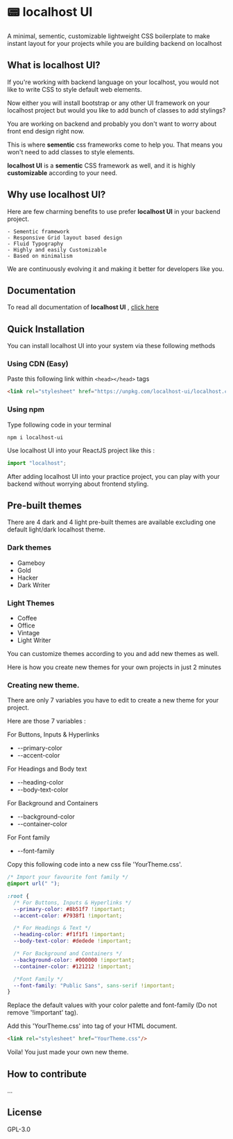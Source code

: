 # 📟 localhost UI

A minimal, sementic, customizable lightweight CSS boilerplate to make instant layout for your projects while you are building backend on localhost

## What is localhost UI?

If you're working with backend language on your localhost, you would not like to write CSS to style default web elements.

Now either you will install bootstrap or any other UI framework on your localhost project but would you like to add bunch of classes to add stylings?

You are working on backend and probably you don't want to worry about front end design right now.

This is where **sementic** css frameworks come to help you. That means you won't need to add classes to style elements.

**localhost UI** is a **sementic** CSS framework as well, and it is highly **customizable** according to your need.

## Why use localhost UI?

Here are few charming benefits to use prefer **localhost UI** in your backend project.

    - Sementic framework
    - Responsive Grid layout based design
    - Fluid Typography
    - Highly and easily Customizable
    - Based on minimalism

We are continuously evolving it and making it better for developers like you.

## Documentation

To read all documentation of **localhost UI** , [click here](https://localhost-css.netlify.app/)

## Quick Installation

You can install localhost UI into your system via these following methods

### Using CDN (Easy)

Paste this following link within `<head></head>` tags

```html
<link rel="stylesheet" href="https://unpkg.com/localhost-ui/localhost.css" />
```

### Using npm

Type following code in your terminal

```git
npm i localhost-ui
```

Use localhost UI into your ReactJS project like this :

```javascript
import "localhost";
```

After adding localhost UI into your practice project, you can play with your backend without worrying about frontend styling.

## Pre-built themes

There are 4 dark and 4 light pre-built themes are available excluding one default light/dark localhost theme.

### Dark themes

- Gameboy
- Gold
- Hacker
- Dark Writer

### Light Themes

- Coffee
- Office
- Vintage
- Light Writer

You can customize themes according to you and add new themes as well.

Here is how you create new themes for your own projects in just 2 minutes

### Creating new theme.

There are only 7 variables you have to edit to create a new theme for your project.

Here are those 7 variables :

For Buttons, Inputs &amp; Hyperlinks

- --primary-color
- --accent-color

For Headings and Body text

- --heading-color
- --body-text-color

For Background and Containers

- --background-color
- --container-color

For Font family

- --font-family

Copy this following code into a new css file 'YourTheme.css'.

```css
/* Import your favourite font family */
@import url(" ");

:root {
  /* For Buttons, Inputs & Hyperlinks */
  --primary-color: #8b51f7 !important;
  --accent-color: #7938f1 !important;

  /* For Headings & Text */
  --heading-color: #f1f1f1 !important;
  --body-text-color: #dedede !important;

  /* For Background and Containers */
  --background-color: #000000 !important;
  --container-color: #121212 !important;

  /*Font Family */
  --font-family: "Public Sans", sans-serif !important;
}
```

Replace the default values with your color palette and font-family (Do not remove '!important' tag).

Add this 'YourTheme.css' into <head></head> tag of your HTML document.

```html
<link rel="stylesheet" href="YourTheme.css"/>
```

Voila! You just made your own new theme.

## How to contribute

...

## License

GPL-3.0
